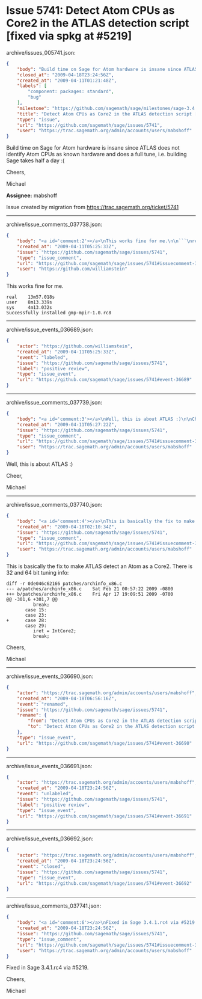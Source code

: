 # Issue 5741: Detect Atom CPUs as Core2 in the ATLAS detection script [fixed via spkg at #5219]

archive/issues_005741.json:
```json
{
    "body": "Build time on Sage for Atom hardware is insane since ATLAS does not identify Atom CPUs as known hardware and does a full tune, i.e. building Sage takes half a day :(\n\nCheers,\n\nMichael\n\n**Assignee:** mabshoff\n\nIssue created by migration from https://trac.sagemath.org/ticket/5741\n\n",
    "closed_at": "2009-04-18T23:24:56Z",
    "created_at": "2009-04-11T01:21:48Z",
    "labels": [
        "component: packages: standard",
        "bug"
    ],
    "milestone": "https://github.com/sagemath/sage/milestones/sage-3.4.1",
    "title": "Detect Atom CPUs as Core2 in the ATLAS detection script [fixed via spkg at #5219]",
    "type": "issue",
    "url": "https://github.com/sagemath/sage/issues/5741",
    "user": "https://trac.sagemath.org/admin/accounts/users/mabshoff"
}
```
Build time on Sage for Atom hardware is insane since ATLAS does not identify Atom CPUs as known hardware and does a full tune, i.e. building Sage takes half a day :(

Cheers,

Michael

**Assignee:** mabshoff

Issue created by migration from https://trac.sagemath.org/ticket/5741





---

archive/issue_comments_037738.json:
```json
{
    "body": "<a id='comment:2'></a>\nThis works fine for me.\n\n```\nreal    13m57.018s\nuser    8m13.339s\nsys     4m13.032s\nSuccessfully installed gmp-mpir-1.0.rc8\n```",
    "created_at": "2009-04-11T05:25:33Z",
    "issue": "https://github.com/sagemath/sage/issues/5741",
    "type": "issue_comment",
    "url": "https://github.com/sagemath/sage/issues/5741#issuecomment-37738",
    "user": "https://github.com/williamstein"
}
```

<a id='comment:2'></a>
This works fine for me.

```
real    13m57.018s
user    8m13.339s
sys     4m13.032s
Successfully installed gmp-mpir-1.0.rc8
```



---

archive/issue_events_036689.json:
```json
{
    "actor": "https://github.com/williamstein",
    "created_at": "2009-04-11T05:25:33Z",
    "event": "labeled",
    "issue": "https://github.com/sagemath/sage/issues/5741",
    "label": "positive review",
    "type": "issue_event",
    "url": "https://github.com/sagemath/sage/issues/5741#event-36689"
}
```



---

archive/issue_comments_037739.json:
```json
{
    "body": "<a id='comment:3'></a>\nWell, this is about ATLAS :)\n\nCheer,\n\nMichael",
    "created_at": "2009-04-11T05:27:22Z",
    "issue": "https://github.com/sagemath/sage/issues/5741",
    "type": "issue_comment",
    "url": "https://github.com/sagemath/sage/issues/5741#issuecomment-37739",
    "user": "https://trac.sagemath.org/admin/accounts/users/mabshoff"
}
```

<a id='comment:3'></a>
Well, this is about ATLAS :)

Cheer,

Michael



---

archive/issue_comments_037740.json:
```json
{
    "body": "<a id='comment:4'></a>\nThis is basically the fix to make ATLAS detect an Atom as a Core2. There is 32 and 64 bit tuning info:\n\n```\ndiff -r 0de046c62166 patches/archinfo_x86.c\n--- a/patches/archinfo_x86.c\tSat Feb 21 00:57:22 2009 -0800\n+++ b/patches/archinfo_x86.c\tFri Apr 17 19:09:51 2009 -0700\n@@ -301,6 +301,7 @@\n          break;\n       case 15:\n       case 23:\n+      case 28:\n       case 29:\n          iret = IntCore2;\n          break;\n```\n\nCheers,\n\nMichael",
    "created_at": "2009-04-18T02:10:34Z",
    "issue": "https://github.com/sagemath/sage/issues/5741",
    "type": "issue_comment",
    "url": "https://github.com/sagemath/sage/issues/5741#issuecomment-37740",
    "user": "https://trac.sagemath.org/admin/accounts/users/mabshoff"
}
```

<a id='comment:4'></a>
This is basically the fix to make ATLAS detect an Atom as a Core2. There is 32 and 64 bit tuning info:

```
diff -r 0de046c62166 patches/archinfo_x86.c
--- a/patches/archinfo_x86.c	Sat Feb 21 00:57:22 2009 -0800
+++ b/patches/archinfo_x86.c	Fri Apr 17 19:09:51 2009 -0700
@@ -301,6 +301,7 @@
          break;
       case 15:
       case 23:
+      case 28:
       case 29:
          iret = IntCore2;
          break;
```

Cheers,

Michael



---

archive/issue_events_036690.json:
```json
{
    "actor": "https://trac.sagemath.org/admin/accounts/users/mabshoff",
    "created_at": "2009-04-18T06:56:16Z",
    "event": "renamed",
    "issue": "https://github.com/sagemath/sage/issues/5741",
    "rename": {
        "from": "Detect Atom CPUs as Core2 in the ATLAS detection script",
        "to": "Detect Atom CPUs as Core2 in the ATLAS detection script [fixed via spkg at #5219]"
    },
    "type": "issue_event",
    "url": "https://github.com/sagemath/sage/issues/5741#event-36690"
}
```



---

archive/issue_events_036691.json:
```json
{
    "actor": "https://trac.sagemath.org/admin/accounts/users/mabshoff",
    "created_at": "2009-04-18T23:24:56Z",
    "event": "unlabeled",
    "issue": "https://github.com/sagemath/sage/issues/5741",
    "label": "positive review",
    "type": "issue_event",
    "url": "https://github.com/sagemath/sage/issues/5741#event-36691"
}
```



---

archive/issue_events_036692.json:
```json
{
    "actor": "https://trac.sagemath.org/admin/accounts/users/mabshoff",
    "created_at": "2009-04-18T23:24:56Z",
    "event": "closed",
    "issue": "https://github.com/sagemath/sage/issues/5741",
    "type": "issue_event",
    "url": "https://github.com/sagemath/sage/issues/5741#event-36692"
}
```



---

archive/issue_comments_037741.json:
```json
{
    "body": "<a id='comment:6'></a>\nFixed in Sage 3.4.1.rc4 via #5219.\n\nCheers,\n\nMichael",
    "created_at": "2009-04-18T23:24:56Z",
    "issue": "https://github.com/sagemath/sage/issues/5741",
    "type": "issue_comment",
    "url": "https://github.com/sagemath/sage/issues/5741#issuecomment-37741",
    "user": "https://trac.sagemath.org/admin/accounts/users/mabshoff"
}
```

<a id='comment:6'></a>
Fixed in Sage 3.4.1.rc4 via #5219.

Cheers,

Michael
